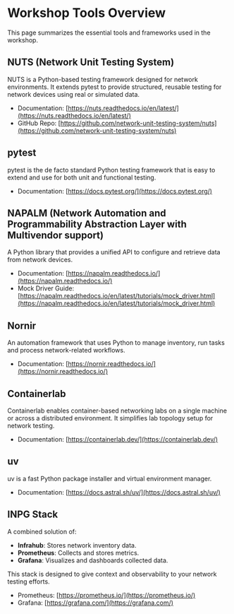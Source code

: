 # Workshop Tools Overview

This page summarizes the essential tools and frameworks used in the workshop.


## NUTS (Network Unit Testing System)
NUTS is a Python-based testing framework designed for network environments. It extends pytest to provide structured, reusable testing for network devices using real or simulated data.

- Documentation: [https://nuts.readthedocs.io/en/latest/](https://nuts.readthedocs.io/en/latest/)
- GitHub Repo: [https://github.com/network-unit-testing-system/nuts](https://github.com/network-unit-testing-system/nuts)


## pytest
pytest is the de facto standard Python testing framework that is easy to extend and use for both unit and functional testing.

- Documentation: [https://docs.pytest.org/](https://docs.pytest.org/)


## NAPALM (Network Automation and Programmability Abstraction Layer with Multivendor support)
A Python library that provides a unified API to configure and retrieve data from network devices.

- Documentation: [https://napalm.readthedocs.io/](https://napalm.readthedocs.io/)
- Mock Driver Guide: [https://napalm.readthedocs.io/en/latest/tutorials/mock_driver.html](https://napalm.readthedocs.io/en/latest/tutorials/mock_driver.html)


## Nornir
An automation framework that uses Python to manage inventory, run tasks and process network-related workflows.

- Documentation: [https://nornir.readthedocs.io/](https://nornir.readthedocs.io/)


## Containerlab
Containerlab enables container-based networking labs on a single machine or across a distributed environment. It simplifies lab topology setup for network testing.

- Documentation: [https://containerlab.dev/](https://containerlab.dev/)


## uv
uv is a fast Python package installer and virtual environment manager.

- Documentation: [https://docs.astral.sh/uv/](https://docs.astral.sh/uv/)


## INPG Stack
A combined solution of:
- **Infrahub**: Stores network inventory data.
- **Prometheus**: Collects and stores metrics.
- **Grafana**: Visualizes and dashboards collected data.

This stack is designed to give context and observability to your network testing efforts.

- Prometheus: [https://prometheus.io/](https://prometheus.io/)
- Grafana: [https://grafana.com/](https://grafana.com/)

